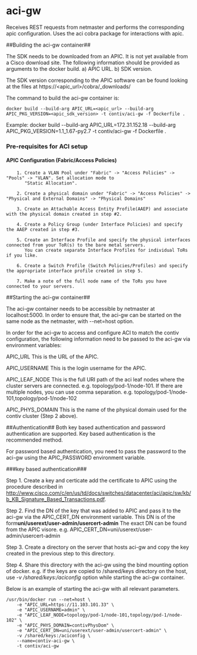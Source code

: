 # aci-gw

Receives REST requests from netmaster and performs the corresponding apic configuration. Uses the aci cobra package for interactions with apic.

##Building the aci-gw container##

The SDK needs to be downloaded from an APIC. It is not yet available from a Cisco download site.
The following information should be provided as arguments to the docker build.
a) APIC URL.
b) SDK version.

The SDK version corresponding to the APIC software can be found looking at the files at https://<apic_url>/cobra/_downloads/

The command to build the aci-gw container is:
```
docker build --build-arg APIC_URL=<apic_url> --build-arg APIC_PKG_VERSION=<apic_sdk_version> -t contiv/aci-gw -f Dockerfile .
```

Example:
docker build --build-arg APIC_URL=172.31.152.18 --build-arg APIC_PKG_VERSION=1.1_1.67-py2.7 -t contiv/aci-gw -f Dockerfile .

### Pre-requisites for ACI setup

#### APIC Configuration (Fabric/Access Policies)

```
    1. Create a VLAN Pool under "Fabric" -> "Access Policies" -> "Pools" -> "VLAN". Set allocation mode to
       "Static Allocation".

    2. Create a physical domain under "Fabric" -> "Access Policies" -> "Physical and External Domains" -> "Physical Domains"

    3. Create an Attachable Access Entity Profile(AAEP) and associate with the physical domain created in step #2.

    4. Create a Policy Group (under Interface Policies) and specify the AAEP created in step #3.

    5. Create an Interface Profile and specify the physical interfaces connected from your ToR(s) to the bare metal servers.
       You can create separate Interface Profiles for individual ToRs if you like.

    6. Create a Switch Profile (Switch Policies/Profiles) and specify the appropriate interface profile created in step 5.

    7. Make a note of the full node name of the ToRs you have connected to your servers.
```

##Starting the aci-gw container##

The aci-gw container needs to be accessible by netmaster at localhost:5000. In order to ensure that, the aci-gw can be started on the same node as the netmaster, with --net=host option.

In order for the aci-gw to access and configure ACI to match the contiv configuration, the following information need to be passed to the aci-gw via environment variables:

APIC_URL
This is the URL of the APIC.

APIC_USERNAME
This is the login username for the APIC.

APIC_LEAF_NODE
This is the full URI path of the aci leaf nodes where the cluster servers are connected.
e.g. topology/pod-1/node-101. If there are multiple nodes, you can use comma separation.
e.g. topology/pod-1/node-101,topology/pod-1/node-102

APIC_PHYS_DOMAIN
This is the name of the physical domain used for the contiv cluster (Step 2 above).

##Authentication##
Both key based authentication and password authentication are supported. Key based authentication is the recommended method.

For password based authentication, you need to pass the password to the aci-gw using the APIC_PASSWORD environment variable.

###key based authentication###

 Step 1. Create a key and certicate add the certificate to APIC using the procedure described in http://www.cisco.com/c/en/us/td/docs/switches/datacenter/aci/apic/sw/kb/b_KB_Signature_Based_Transactions.pdf.
 
 Step 2. Find the DN of the key that was added to APIC and pass it to the aci-gw via the APIC_CERT_DN environment variable. This DN is of the form**uni/userext/user-admin/usercert-admin** The exact DN can be found from the APIC visore.  e.g. APIC_CERT_DN=uni/userext/user-admin/usercert-admin

 Step 3. Create a directory on the server that hosts aci-gw and copy the key created in the previous step to this directory. 

 Step 4. Share this directory with the aci-gw using the bind mounting option of docker.
e.g. if the keys are copied to /shared/keys directory on the host, use *-v /shared/keys:/aciconfig* option while starting the aci-gw container.

Below is an example of starting the aci-gw with all relevant parameters.
```
/usr/bin/docker run --net=host \
    -e "APIC_URL=https://11.103.101.33" \
    -e "APIC_USERNAME=admin" \
    -e "APIC_LEAF_NODE=topology/pod-1/node-101,topology/pod-1/node-102" \
    -e "APIC_PHYS_DOMAIN=contivPhysDom" \
    -e "APIC_CERT_DN=uni/userext/user-admin/usercert-admin" \
    -v /shared/keys:/aciconfig \
    --name=contiv-aci-gw \
    -t contiv/aci-gw
```
